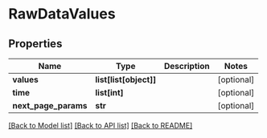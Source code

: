 # RawDataValues

## Properties
Name | Type | Description | Notes
------------ | ------------- | ------------- | -------------
**values** | **list[list[object]]** |  | [optional] 
**time** | **list[int]** |  | [optional] 
**next_page_params** | **str** |  | [optional] 

[[Back to Model list]](../README.md#documentation-for-models) [[Back to API list]](../README.md#documentation-for-api-endpoints) [[Back to README]](../README.md)


